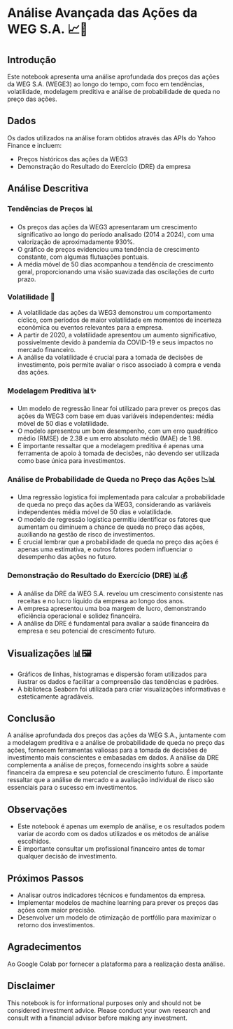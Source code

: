 # Análise Avançada das Ações da WEG S.A. 📈💼

## Introdução

Este notebook apresenta uma análise aprofundada dos preços das ações da WEG S.A. (WEGE3) ao longo do tempo, com foco em tendências, volatilidade, modelagem preditiva e análise de probabilidade de queda no preço das ações.

## Dados

Os dados utilizados na análise foram obtidos através das APIs do Yahoo Finance e incluem:

- Preços históricos das ações da WEG3
- Demonstração do Resultado do Exercício (DRE) da empresa

## Análise Descritiva

### Tendências de Preços 📊

- Os preços das ações da WEG3 apresentaram um crescimento significativo ao longo do período analisado (2014 a 2024), com uma valorização de aproximadamente 930%.
- O gráfico de preços evidenciou uma tendência de crescimento constante, com algumas flutuações pontuais.
- A média móvel de 50 dias acompanhou a tendência de crescimento geral, proporcionando uma visão suavizada das oscilações de curto prazo.

### Volatilidade 🎢

- A volatilidade das ações da WEG3 demonstrou um comportamento cíclico, com períodos de maior volatilidade em momentos de incerteza econômica ou eventos relevantes para a empresa.
- A partir de 2020, a volatilidade apresentou um aumento significativo, possivelmente devido à pandemia da COVID-19 e seus impactos no mercado financeiro.
- A análise da volatilidade é crucial para a tomada de decisões de investimento, pois permite avaliar o risco associado à compra e venda das ações.

### Modelagem Preditiva 📊✨

- Um modelo de regressão linear foi utilizado para prever os preços das ações da WEG3 com base em duas variáveis independentes: média móvel de 50 dias e volatilidade.
- O modelo apresentou um bom desempenho, com um erro quadrático médio (RMSE) de 2.38 e um erro absoluto médio (MAE) de 1.98.
- É importante ressaltar que a modelagem preditiva é apenas uma ferramenta de apoio à tomada de decisões, não devendo ser utilizada como base única para investimentos.

### Análise de Probabilidade de Queda no Preço das Ações 📉📊

- Uma regressão logística foi implementada para calcular a probabilidade de queda no preço das ações da WEG3, considerando as variáveis independentes média móvel de 50 dias e volatilidade.
- O modelo de regressão logística permitiu identificar os fatores que aumentam ou diminuem a chance de queda no preço das ações, auxiliando na gestão de risco de investimentos.
- É crucial lembrar que a probabilidade de queda no preço das ações é apenas uma estimativa, e outros fatores podem influenciar o desempenho das ações no futuro.

### Demonstração do Resultado do Exercício (DRE) 📊💰

- A análise da DRE da WEG S.A. revelou um crescimento consistente nas receitas e no lucro líquido da empresa ao longo dos anos.
- A empresa apresentou uma boa margem de lucro, demonstrando eficiência operacional e solidez financeira.
- A análise da DRE é fundamental para avaliar a saúde financeira da empresa e seu potencial de crescimento futuro.

## Visualizações 📊🖼️

- Gráficos de linhas, histogramas e dispersão foram utilizados para ilustrar os dados e facilitar a compreensão das tendências e padrões.
- A biblioteca Seaborn foi utilizada para criar visualizações informativas e esteticamente agradáveis.

## Conclusão

A análise aprofundada dos preços das ações da WEG S.A., juntamente com a modelagem preditiva e a análise de probabilidade de queda no preço das ações, fornecem ferramentas valiosas para a tomada de decisões de investimento mais conscientes e embasadas em dados. A análise da DRE complementa a análise de preços, fornecendo insights sobre a saúde financeira da empresa e seu potencial de crescimento futuro. É importante ressaltar que a análise de mercado e a avaliação individual de risco são essenciais para o sucesso em investimentos.

## Observações

- Este notebook é apenas um exemplo de análise, e os resultados podem variar de acordo com os dados utilizados e os métodos de análise escolhidos.
- É importante consultar um profissional financeiro antes de tomar qualquer decisão de investimento.

## Próximos Passos

- Analisar outros indicadores técnicos e fundamentos da empresa.
- Implementar modelos de machine learning para prever os preços das ações com maior precisão.
- Desenvolver um modelo de otimização de portfólio para maximizar o retorno dos investimentos.

## Agradecimentos

Ao Google Colab por fornecer a plataforma para a realização desta análise.

## Disclaimer

This notebook is for informational purposes only and should not be considered investment advice. Please conduct your own research and consult with a financial advisor before making any investment.

